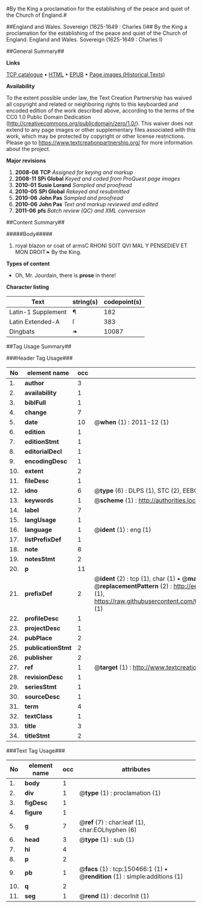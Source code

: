 #By the King a proclamation for the establishing of the peace and quiet of the Church of England.#

##England and Wales. Sovereign (1625-1649 : Charles I)##
By the King a proclamation for the establishing of the peace and quiet of the Church of England.
England and Wales. Sovereign (1625-1649 : Charles I)

##General Summary##

**Links**

[TCP catalogue](http://www.ota.ox.ac.uk/tcp/)  • 
[HTML](http://tei.it.ox.ac.uk/tcp/Texts-HTML/free/A73/A73981.html)  • 
[EPUB](http://tei.it.ox.ac.uk/tcp/Texts-EPUB/free/A73/A73981.epub) • 
[Page images (Historical Texts)](https://historicaltexts.jisc.ac.uk/eebo-39961079e)

**Availability**

To the extent possible under law, the Text Creation Partnership has waived all copyright and related or neighboring rights to this keyboarded and encoded edition of the work described above, according to the terms of the CC0 1.0 Public Domain Dedication (http://creativecommons.org/publicdomain/zero/1.0/). This waiver does not extend to any page images or other supplementary files associated with this work, which may be protected by copyright or other license restrictions. Please go to https://www.textcreationpartnership.org/ for more information about the project.

**Major revisions**

1. __2008-08__ __TCP__ *Assigned for keying and markup*
1. __2008-11__ __SPi Global__ *Keyed and coded from ProQuest page images*
1. __2010-01__ __Susie Lorand__ *Sampled and proofread*
1. __2010-05__ __SPi Global__ *Rekeyed and resubmitted*
1. __2010-06__ __John Pas__ *Sampled and proofread*
1. __2010-06__ __John Pas__ *Text and markup reviewed and edited*
1. __2011-06__ __pfs__ *Batch review (QC) and XML conversion*

##Content Summary##

#####Body#####

1. royal blazon or coat of armsC RHONI SOIT QVI MAL Y PENSEDIEV ET MON DROIT❧ By the King.

**Types of content**

  * Oh, Mr. Jourdain, there is **prose** in there!

**Character listing**


|Text|string(s)|codepoint(s)|
|---|---|---|
|Latin-1 Supplement|¶|182|
|Latin Extended-A|ſ|383|
|Dingbats|❧|10087|

##Tag Usage Summary##

###Header Tag Usage###

|No|element name|occ|attributes|
|---|---|---|---|
|1.|__author__|3||
|2.|__availability__|1||
|3.|__biblFull__|1||
|4.|__change__|7||
|5.|__date__|10| @__when__ (1) : 2011-12 (1)|
|6.|__edition__|1||
|7.|__editionStmt__|1||
|8.|__editorialDecl__|1||
|9.|__encodingDesc__|1||
|10.|__extent__|2||
|11.|__fileDesc__|1||
|12.|__idno__|6| @__type__ (6) : DLPS (1), STC (2), EEBO-CITATION (1), OCLC (1), VID (1)|
|13.|__keywords__|1| @__scheme__ (1) : http://authorities.loc.gov/ (1)|
|14.|__label__|7||
|15.|__langUsage__|1||
|16.|__language__|1| @__ident__ (1) : eng (1)|
|17.|__listPrefixDef__|1||
|18.|__note__|8||
|19.|__notesStmt__|2||
|20.|__p__|11||
|21.|__prefixDef__|2| @__ident__ (2) : tcp (1), char (1)  •  @__matchPattern__ (2) : ([0-9\-]+):([0-9IVX]+) (1), (.+) (1)  •  @__replacementPattern__ (2) : http://eebo.chadwyck.com/downloadtiff?vid=$1&page=$2 (1), https://raw.githubusercontent.com/textcreationpartnership/Texts/master/tcpchars.xml#$1 (1)|
|22.|__profileDesc__|1||
|23.|__projectDesc__|1||
|24.|__pubPlace__|2||
|25.|__publicationStmt__|2||
|26.|__publisher__|2||
|27.|__ref__|1| @__target__ (1) : http://www.textcreationpartnership.org/docs/. (1)|
|28.|__revisionDesc__|1||
|29.|__seriesStmt__|1||
|30.|__sourceDesc__|1||
|31.|__term__|4||
|32.|__textClass__|1||
|33.|__title__|3||
|34.|__titleStmt__|2||


###Text Tag Usage###

|No|element name|occ|attributes|
|---|---|---|---|
|1.|__body__|1||
|2.|__div__|1| @__type__ (1) : proclamation (1)|
|3.|__figDesc__|1||
|4.|__figure__|1||
|5.|__g__|7| @__ref__ (7) : char:leaf (1), char:EOLhyphen (6)|
|6.|__head__|3| @__type__ (1) : sub (1)|
|7.|__hi__|4||
|8.|__p__|2||
|9.|__pb__|1| @__facs__ (1) : tcp:150466:1 (1)  •  @__rendition__ (1) : simple:additions (1)|
|10.|__q__|2||
|11.|__seg__|1| @__rend__ (1) : decorInit (1)|
